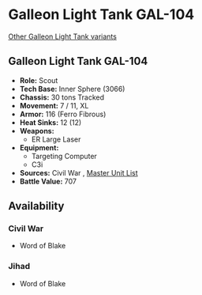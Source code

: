 # Galleon Light Tank GAL-104 

[Other Galleon Light Tank variants](../galleon_light_tank.md) 

## Galleon Light Tank GAL-104 

- **Role:** Scout 
- **Tech Base:** Inner Sphere (3066) 
- **Chassis:** 30 tons Tracked 
- **Movement:** 7 / 11, XL 
- **Armor:** 116 (Ferro Fibrous) 
- **Heat Sinks:** 12 (12) 
- **Weapons:** 
  - ER Large Laser 
- **Equipment:** 
  - Targeting Computer 
  - C3i 
- **Sources:** Civil War , [Master Unit List](http://masterunitlist.info/Unit/Details/1178) 
- **Battle Value:** 707 

## Availability 

### Civil War 

- Word of Blake 

### Jihad 

- Word of Blake 

